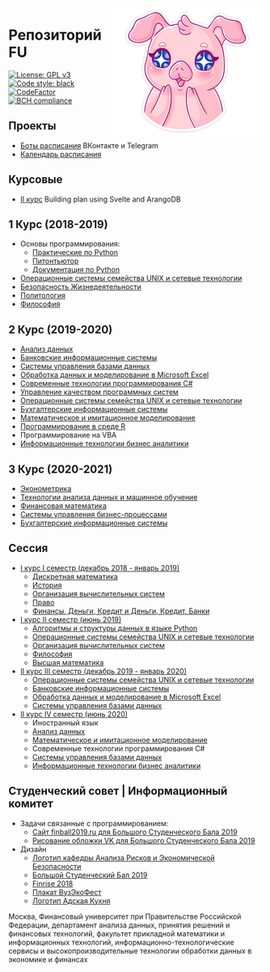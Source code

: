 <img src="./img/pig.png" align="right" />

# Репозиторий FU
[![License: GPL v3](https://img.shields.io/badge/License-GPL%20v3-blue.svg)](https://www.gnu.org/licenses/gpl-3.0)
<a href="https://github.com/psf/black"><img alt="Code style: black" src="https://img.shields.io/badge/code%20style-black-000000.svg"></a>
[![CodeFactor](https://www.codefactor.io/repository/github/flymedllva/fu/badge)](https://www.codefactor.io/repository/github/flymedllva/fu)
[![BCH compliance](https://bettercodehub.com/edge/badge/FlymeDllVa/FU?branch=master)](https://bettercodehub.com/)	

## Проекты
* [Боты расписания](https://bot.fa.ru) ВКонтакте и Telegram
* [Календарь расписания](https://schedule.fa.ru)

## Курсовые
* [II курс](https://github.com/FlymeDllVa/BuildingPlan) Building plan using Svelte and ArangoDB

## 1 Курс (2018-2019)
* Основы программирования:
	* [Практические по Python](https://github.com/FlymeDllVa/FU/tree/master/Course%20I/Python/Programs)
	* [Питонтьютор](https://github.com/FlymeDllVa/FU/tree/master/Course%20I/Python/pythontutor.ru)
	* [Документация по Python](https://github.com/FlymeDllVa/FU/tree/master/Course%20I/Python/Documentation)
* [Операционные системы семейства UNIX и сетевые технологии](https://github.com/FlymeDllVa/FU/tree/master/Course%20I/UNIX)
* [Безопасность Жизнедеятельности](https://github.com/FlymeDllVa/FU/tree/master/Course%20I/Гуманитарные%20предметы/БЖД)
* [Политология](https://github.com/FlymeDllVa/FU/blob/master/Course%20I/Гуманитарные%20предметы/Политология%20:%20Гриднев%20Д.В%20ПИ18-1%202019%20Гражданское%20общество.docx)
* [Философия](https://github.com/FlymeDllVa/FU/blob/master/Course%20I/Гуманитарные%20предметы/Философия)

## 2 Курс (2019-2020)

* [Анализ данных](https://github.com/FlymeDllVa/FU/tree/master/Course%20II/Анализ%20данных)
* [Банковские информационные системы](https://github.com/FlymeDllVa/FU/tree/master/Course%20II/Банковские%20информационные%20системы)
* [Системы управления базами данных](https://github.com/FlymeDllVa/FU/tree/master/Course%20II/Session%20IV/Oracle%20СУБД)
* [Обработка данных и моделирование в Microsoft Excel](https://github.com/FlymeDllVa/FU/tree/master/Course%20II/Обработка%20данных%20и%20моделирование%20в%20Microsoft%20Excel)
* [Современные технологии программирования C#](https://github.com/FlymeDllVa/FU/tree/master/Course%20II/Современные%20технологии%20программирования%20C%23)
* [Управление качеством программных систем](https://github.com/FlymeDllVa/FU/tree/master/Course%20II/Управление%20качеством%20программных%20систем)
* [Операционные системы семейства UNIX и сетевые технологии](https://github.com/FlymeDllVa/FU/tree/master/Course%20II/UNIX)
* [Бухгалтерские информационные системы](https://github.com/FlymeDllVa/FU/tree/master/Course%20II/Банковские%20информационные%20системы)
* [Математическое и имитационное моделирование](https://github.com/FlymeDllVa/FU/tree/master/Course%20II/Математическое%20и%20имитиционное%20моделирование)
* [Программирование в среде R](https://github.com/FlymeDllVa/FU/tree/master/Course%20II/R)
* Программирование на VBA
* [Информационные технологии бизнес аналитики](https://github.com/FlymeDllVa/FU/tree/master/Course%20II/Session%20IV/Информационные%20технологии%20бизнес%20аналитики)

## 3 Курс (2020-2021)

* [Эконометрика](https://github.com/FlymeDllVa/FU/tree/master/Course%20III/Эконометрика)
* [Технологии анализа данных и машинное обучение](https://github.com/FlymeDllVa/FU/tree/master/Course%20III/Технологии%20анализа%20данных%20и%20машинное%20обучение)
* [Финансовая математика](https://github.com/FlymeDllVa/FU/tree/master/Course%20III/Финансовая%20математика)
* [Системы управления бизнес-процессами](https://github.com/FlymeDllVa/FU/tree/master/Course%20III/Системы%20управления%20бизнес-процессами)
* [Бухгалтерские информационные системы](https://github.com/FlymeDllVa/FU/tree/master/Course%20III/Бухгалтерские%20информационные%20системы)

## Сессия
* [I курс I семестр (декабрь 2018 - январь 2019)](https://github.com/FlymeDllVa/FU/tree/master/Course%20I/Session%20I)
	* [Дискретная математика](https://github.com/FlymeDllVa/FU/tree/master/Course%20I/Session%20I/Дискретная%20математика)
	* [История](https://github.com/FlymeDllVa/FU/tree/master/Course%20I/Session%20I/История)
	* [Организация вычислительных систем](https://github.com/FlymeDllVa/FU/tree/master/Course%20I/Sessions/ОВС)
	* [Право](https://github.com/FlymeDllVa/FU/tree/master/Course%20I/Session%20I/ОВС)
	* [Финансы, Деньги, Кредит и Деньги, Кредит, Банки](https://github.com/FlymeDllVa/FU/tree/master/Course%20I/Session%20I/Финансы%2C%20Деньги%2C%20Кредит%20и%20Деньги%2C%20Кредит%2C%20Банки)
* [I курс II семестр (июнь 2019)](https://github.com/FlymeDllVa/FU/tree/master/Course%20I/Session%20II)
	* [Алгоритмы и структуры данных в языке Python](https://github.com/FlymeDllVa/FU/tree/master/Course%20I/Session%20II/Python)
	* [Операционные системы семейства UNIX и сетевые технологии](https://github.com/FlymeDllVa/FU/blob/master/Course%20I/Session%20II/Весь%20Unix.docx)
	* [Организация вычислительных систем](https://github.com/FlymeDllVa/FU/blob/master/Course%20I/Session%20II/ОВС.docx)
	* [Философия](https://github.com/FlymeDllVa/FU/tree/master/Course%20I/Session%20II/Философия)
	* [Высшая математика](https://github.com/FlymeDllVa/FU/tree/master/Course%20I/Session%20II/Математика)
* [II курс III семестр (декабрь 2019 - январь 2020)](https://github.com/FlymeDllVa/FU/tree/master/Course%20II/Session%20III)
    * [Операционные системы семейства UNIX и сетевые технологии](https://github.com/FlymeDllVa/FU/tree/master/Course%20II/UNIX)
    * [Банковские информационные системы](https://github.com/FlymeDllVa/FU/tree/master/Course%20II/Session%20III/Банковские%20информационные%20системы)
    * [Обработка данных и моделирование в Microsoft Excel](https://github.com/FlymeDllVa/FU/tree/master/Course%20II/Обработка%20данных%20и%20моделирование%20в%20Microsoft%20Excel)
    * [Системы управления базами данных](https://github.com/FlymeDllVa/FU/tree/master/Course%20II/Session%20III/Системы%20управления%20базами%20данных)
* [II курс IV семестр (июнь 2020)](https://github.com/FlymeDllVa/FU/tree/master/Course%20II/Session%20IV)
    * Иностранный язык
    * [Анализ данных](https://github.com/FlymeDllVa/FU/tree/master/Course%20II/Session%20IV/Анализ%20данных)
    * [Математическое и имитационное моделирование](https://github.com/FlymeDllVa/FU/tree/master/Course%20II/Session%20IV/Математическое%20и%20имитиционное%20моделирование)
    * Современные технологии программирования C#
    * [Системы управления базами данных](https://github.com/FlymeDllVa/FU/tree/master/Course%20II/Session%20IV/Oracle%20СУБД)
    * [Информационные технологии бизнес аналитики](https://github.com/FlymeDllVa/FU/tree/master/Course%20II/Session%20IV/Информационные%20технологии%20бизнес%20аналитики)

## Студенческий совет | Информационный комитет
* Задачи связанные с программированием:
	* [Сайт finball2019.ru для Большого Студенческого Бала 2019](https://github.com/FlymeDllVa/FU/tree/master/SSt/Programming/finball2019.ru)
	* [Рисование обложки VK для Большого Студенческого Бала 2019](https://github.com/FlymeDllVa/FU/tree/master/SSt/Programming/VK%20cover)
* Дизайн
	* [Логотип кафедры Анализа Рисков и Экономической Безопасности](https://github.com/FlymeDllVa/FU/tree/master/SSt/Design/Логотип%20Кафедры%20Анализа%20Рисков%20и%20Экономической%20Безопасности)
	* [Большой Студенческий Бал 2019](https://github.com/FlymeDllVa/FU/tree/master/SSt/Design/Big%20Student%20Ball%202019)
	* [Finrise 2018](https://github.com/FlymeDllVa/FU/tree/master/SSt/Design/FINRISE%2001.12.18)
	* [Плакат ВузЭкоФест](https://github.com/FlymeDllVa/FU/tree/master/SSt/Design/Eco%20Fest%20Poster)
	* [Логотип Адская Кухня](https://github.com/FlymeDllVa/FU/tree/master/SSt/Design/Hell%20Kitchen)
 


Москва, Финансовый университет при Правительстве Российской Федерации, департамент анализа данных, принятия решений и финансовых технологий, факультет прикладной математики и информационных технологий, информационно-технологические сервисы и высокопроизводительные технологии обработки данных в экономике и финансах
